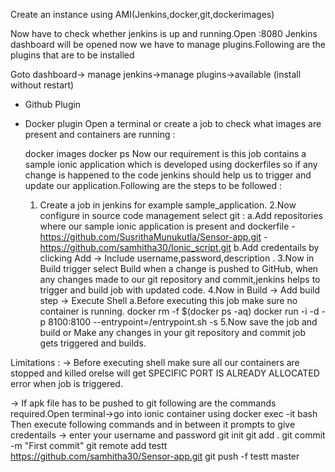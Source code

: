 Create an instance using AMI(Jenkins,docker,git,dockerimages)

Now have to check whether jenkins is up and running.Open 
                          <ipaddress>:8080
Jenkins dashboard will be opened now we have to manage plugins.Following are the plugins that are to be installed

  Goto dashboard-> manage jenkins->manage plugins->available (install without restart)
  
  - Github Plugin
  - Docker plugin
  Open a terminal or create a job to check what images are present and containers are running : 

      docker images
      docker ps
  Now our requirement is this job contains a sample ionic application which is developed using dockerfiles so if any change is happened to the code jenkins should help us to trigger and update our application.Following are the steps to be followed :
  
  
      1. Create a job in jenkins for example sample_application.
      2.Now configure in source code management select git :
           a.Add repositories where our sample ionic application is present and dockerfile
                - https://github.com/SusrithaMunukutla/Sensor-app.git 
                -https://github.com/samhitha30/Ionic_script.git
           b.Add credentails by clicking Add -> Include username,password,description .
      3.Now in Build trigger select Build when a change is pushed to GitHub, when any changes made to our git repository and commit,jenkins helps to trigger and build job with updated code.
      4.Now in Build -> Add build step -> Execute Shell
          a.Before executing this job make sure no container is running.
                  docker rm -f $(docker ps -aq)
                  docker run -i -d -p 8100:8100 --entrypoint=/entrypoint.sh <image-tag> -s
      5.Now save the job and build 
                       or
      Make any changes in your git repository and commit job gets triggered and builds.

Limitations :
 -> Before executing shell make sure all our containers are stopped and killed orelse will get SPECIFIC PORT IS ALREADY ALLOCATED error when job is triggered.
 
 -> If apk file has to be pushed to git following are the commands required.Open terminal->go into ionic container using
            docker exec -it <container-id> bash
            Then execute following commands and in between it prompts to give credentails -> enter your username and password 
             git init
             git add .
             git commit -m "First commit"
             git remote add testt https://github.com/samhitha30/Sensor-app.git
             git push -f testt master

         
              
